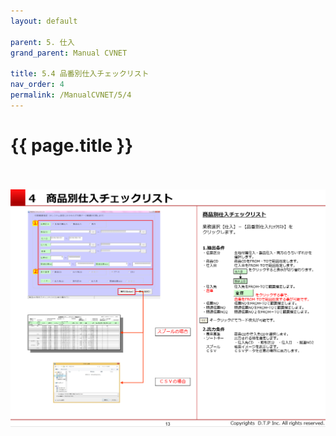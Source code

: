 ```yaml
---
layout: default

parent: 5. 仕入
grand_parent: Manual CVNET

title: 5.4 品番別仕入チェックリスト
nav_order: 4
permalink: /ManualCVNET/5/4
---
```


# {{ page.title }} <br/><br/>

<a href="/img/Shiire/S14.PNG" target="_blank">
<img src="/img/Shiire/S14.PNG" alt="login image"></a>

